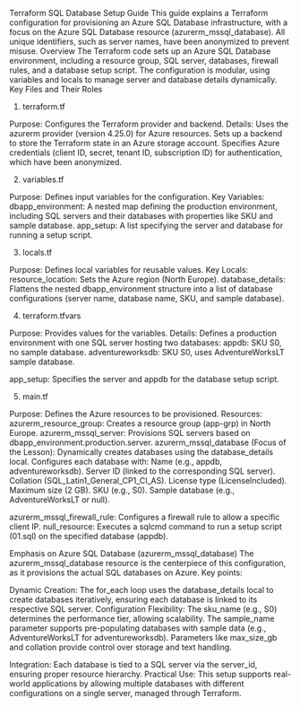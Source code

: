 Terraform SQL Database Setup Guide
This guide explains a Terraform configuration for provisioning an Azure SQL Database infrastructure, with a focus on the Azure SQL Database resource (azurerm_mssql_database). All unique identifiers, such as server names, have been anonymized to prevent misuse.
Overview
The Terraform code sets up an Azure SQL Database environment, including a resource group, SQL server, databases, firewall rules, and a database setup script. The configuration is modular, using variables and locals to manage server and database details dynamically.
Key Files and Their Roles
1. terraform.tf

Purpose: Configures the Terraform provider and backend.
Details:
Uses the azurerm provider (version 4.25.0) for Azure resources.
Sets up a backend to store the Terraform state in an Azure storage account.
Specifies Azure credentials (client ID, secret, tenant ID, subscription ID) for authentication, which have been anonymized.



2. variables.tf

Purpose: Defines input variables for the configuration.
Key Variables:
dbapp_environment: A nested map defining the production environment, including SQL servers and their databases with properties like SKU and sample database.
app_setup: A list specifying the server and database for running a setup script.



3. locals.tf

Purpose: Defines local variables for reusable values.
Key Locals:
resource_location: Sets the Azure region (North Europe).
database_details: Flattens the nested dbapp_environment structure into a list of database configurations (server name, database name, SKU, and sample database).



4. terraform.tfvars

Purpose: Provides values for the variables.
Details:
Defines a production environment with one SQL server hosting two databases:
appdb: SKU S0, no sample database.
adventureworksdb: SKU S0, uses AdventureWorksLT sample database.


app_setup: Specifies the server and appdb for the database setup script.



5. main.tf

Purpose: Defines the Azure resources to be provisioned.
Resources:
azurerm_resource_group: Creates a resource group (app-grp) in North Europe.
azurerm_mssql_server: Provisions SQL servers based on dbapp_environment.production.server.
azurerm_mssql_database (Focus of the Lesson):
Dynamically creates databases using the database_details local.
Configures each database with:
Name (e.g., appdb, adventureworksdb).
Server ID (linked to the corresponding SQL server).
Collation (SQL_Latin1_General_CP1_CI_AS).
License type (LicenseIncluded).
Maximum size (2 GB).
SKU (e.g., S0).
Sample database (e.g., AdventureWorksLT or null).




azurerm_mssql_firewall_rule: Configures a firewall rule to allow a specific client IP.
null_resource: Executes a sqlcmd command to run a setup script (01.sql) on the specified database (appdb).



Emphasis on Azure SQL Database (azurerm_mssql_database)
The azurerm_mssql_database resource is the centerpiece of this configuration, as it provisions the actual SQL databases on Azure. Key points:

Dynamic Creation: The for_each loop uses the database_details local to create databases iteratively, ensuring each database is linked to its respective SQL server.
Configuration Flexibility:
The sku_name (e.g., S0) determines the performance tier, allowing scalability.
The sample_name parameter supports pre-populating databases with sample data (e.g., AdventureWorksLT for adventureworksdb).
Parameters like max_size_gb and collation provide control over storage and text handling.


Integration: Each database is tied to a SQL server via the server_id, ensuring proper resource hierarchy.
Practical Use: This setup supports real-world applications by allowing multiple databases with different configurations on a single server, managed through Terraform.


